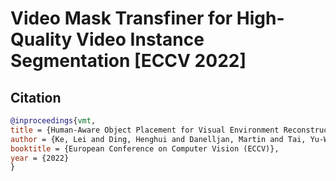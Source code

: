 # Video Mask Transfiner for High-Quality Video Instance Segmentation [ECCV 2022]

## Citation

```bibtex
@inproceedings{vmt,
title = {Human-Aware Object Placement for Visual Environment Reconstruction},
author = {Ke, Lei and Ding, Henghui and Danelljan, Martin and Tai, Yu-Wing and Tang, Chi-Keung and Yu, Fisher},
booktitle = {European Conference on Computer Vision (ECCV)},
year = {2022}
}
